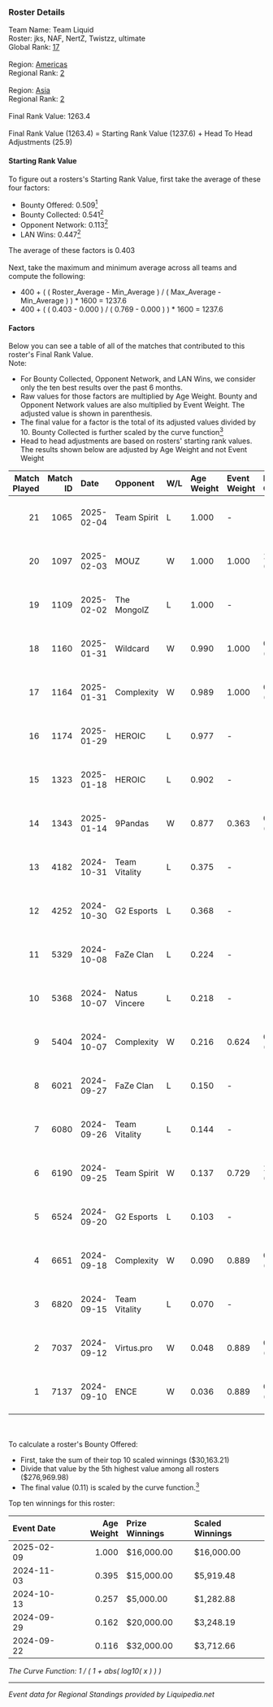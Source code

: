 ### Roster Details<br />
Team Name: Team Liquid<br />
Roster: jks, NAF, NertZ, Twistzz, ultimate<br />
Global Rank: [17](../standings_global.md)<br />
<br />
Region: [Americas]( ../standings_americas.md)<br />
Regional Rank: [2]( ../standings_americas.md)<br />
<br />
Region: [Asia]( ../standings_asia.md)<br />
Regional Rank: [2]( ../standings_asia.md)<br />
<br />
Final Rank Value:  1263.4<br />
<br />
Final Rank Value (1263.4) = Starting Rank Value (1237.6) + Head To Head Adjustments (25.9)<br />

#### Starting Rank Value<br />
To figure out a rosters's Starting Rank Value, first take the average of these four factors:<br />
- Bounty Offered: 0.509[<sup>1</sup>](#table2)
- Bounty Collected: 0.541[<sup>2</sup>](#table1)
- Opponent Network: 0.113[<sup>2</sup>](#table1)
- LAN Wins: 0.447[<sup>2</sup>](#table1)

The average of these factors is 0.403<br />
<br />
Next, take the maximum and minimum average across all teams and compute the following:<br />
- 400 + ( ( Roster_Average - Min_Average ) / ( Max_Average - Min_Average ) ) * 1600 = 1237.6
- 400 + ( ( 0.403 - 0.000 ) / ( 0.769 - 0.000 ) ) * 1600 = 1237.6


#### Factors<br />
Below you can see a table of all of the matches that contributed to this roster's Final Rank Value.<br />
Note:<br />

- For Bounty Collected, Opponent Network, and LAN Wins, we consider only the ten best results over the past 6 months.
- Raw values for those factors are multiplied by Age Weight. Bounty and Opponent Network values are also multiplied by Event Weight. The adjusted value is shown in parenthesis.
- The final value for a factor is the total of its adjusted values divided by 10. Bounty Collected is further scaled by the curve function[<sup>3</sup>](#curveFunction)
- Head to head adjustments are based on rosters' starting rank values. The results shown below are adjusted by Age Weight and not Event Weight
<span id="table1"></span><br />


| Match Played | Match ID | Date       | Opponent      | W/L | Age Weight | Event Weight | Bounty Collected | Opponent Network | LAN Wins  | H2H Adj. | Roster                                |
| -: | -: | :- | :- | :- | :- | :- | :- | :- | :- | -: | :- |
|           21 |     1065 | 2025-02-04 | Team Spirit   | L   | 1.000      | -            | -                | -                | -         |    -0.63 | jks, NAF, NertZ, Twistzz, ultimate    |
|           20 |     1097 | 2025-02-03 | MOUZ          | W   | 1.000      | 1.000        | 1.000 (1.000)    | 0.420 (0.420)    | 1 (1.000) |    30.65 | jks, NAF, NertZ, Twistzz, ultimate    |
|           19 |     1109 | 2025-02-02 | The MongolZ   | L   | 1.000      | -            | -                | -                | -         |    -0.82 | jks, NAF, NertZ, Twistzz, ultimate    |
|           18 |     1160 | 2025-01-31 | Wildcard      | W   | 0.990      | 1.000        | 0.161 (0.160)    | 0.279 (0.276)    | 1 (0.990) |    12.01 | jks, NAF, NertZ, Twistzz, ultimate    |
|           17 |     1164 | 2025-01-31 | Complexity    | W   | 0.989      | 1.000        | 0.091 (0.090)    | 0.118 (0.117)    | 1 (0.989) |     7.04 | jks, NAF, NertZ, Twistzz, ultimate    |
|           16 |     1174 | 2025-01-29 | HEROIC        | L   | 0.977      | -            | -                | -                | -         |   -18.22 | jks, NAF, NertZ, Twistzz, ultimate    |
|           15 |     1323 | 2025-01-18 | HEROIC        | L   | 0.902      | -            | -                | -                | -         |   -18.23 | jks, NAF, NertZ, Twistzz, ultimate    |
|           14 |     1343 | 2025-01-14 | 9Pandas       | W   | 0.877      | 0.363        | 0.104 (0.033)    | 0.628 (0.200)    | 0 (0.000) |     8.55 | jks, NAF, NertZ, Twistzz, ultimate    |
|           13 |     4182 | 2024-10-31 | Team Vitality | L   | 0.375      | -            | -                | -                | -         |    -0.28 | jks, NAF, Twistzz, ultimate, YEKINDAR |
|           12 |     4252 | 2024-10-30 | G2 Esports    | L   | 0.368      | -            | -                | -                | -         |    -0.83 | jks, NAF, Twistzz, ultimate, YEKINDAR |
|           11 |     5329 | 2024-10-08 | FaZe Clan     | L   | 0.224      | -            | -                | -                | -         |    -0.28 | jks, NAF, Twistzz, ultimate, YEKINDAR |
|           10 |     5368 | 2024-10-07 | Natus Vincere | L   | 0.218      | -            | -                | -                | -         |    -0.48 | jks, NAF, Twistzz, ultimate, YEKINDAR |
|            9 |     5404 | 2024-10-07 | Complexity    | W   | 0.216      | 0.624        | 0.091 (0.012)    | 0.118 (0.016)    | 1 (0.216) |     1.40 | jks, NAF, Twistzz, ultimate, YEKINDAR |
|            8 |     6021 | 2024-09-27 | FaZe Clan     | L   | 0.150      | -            | -                | -                | -         |    -0.18 | jks, NAF, Twistzz, ultimate, YEKINDAR |
|            7 |     6080 | 2024-09-26 | Team Vitality | L   | 0.144      | -            | -                | -                | -         |    -0.10 | jks, NAF, Twistzz, ultimate, YEKINDAR |
|            6 |     6190 | 2024-09-25 | Team Spirit   | W   | 0.137      | 0.729        | 1.000 (0.100)    | 0.569 (0.057)    | 1 (0.137) |     4.24 | jks, NAF, Twistzz, ultimate, YEKINDAR |
|            5 |     6524 | 2024-09-20 | G2 Esports    | L   | 0.103      | -            | -                | -                | -         |    -0.24 | jks, NAF, Twistzz, ultimate, YEKINDAR |
|            4 |     6651 | 2024-09-18 | Complexity    | W   | 0.090      | 0.889        | 0.091 (0.007)    | 0.118 (0.009)    | 1 (0.090) |     0.60 | jks, NAF, Twistzz, ultimate, YEKINDAR |
|            3 |     6820 | 2024-09-15 | Team Vitality | L   | 0.070      | -            | -                | -                | -         |    -0.05 | jks, NAF, Twistzz, ultimate, YEKINDAR |
|            2 |     7037 | 2024-09-12 | Virtus.pro    | W   | 0.048      | 0.889        | 0.299 (0.013)    | 0.419 (0.018)    | 1 (0.048) |     1.42 | jks, NAF, Twistzz, ultimate, YEKINDAR |
|            1 |     7137 | 2024-09-10 | ENCE          | W   | 0.036      | 0.889        | 0.158 (0.005)    | 0.423 (0.014)    | 1 (0.036) |     0.28 | jks, NAF, Twistzz, ultimate, YEKINDAR |

<br />
<span id="table2"></span><br />
To calculate a roster's Bounty Offered:<br />

- First, take the sum of their top 10 scaled winnings ($30,163.21)
- Divide that value by the 5th highest value among all rosters ($276,969.98)
- The final value (0.11) is scaled by the curve function.[<sup>3</sup>](#curveFunction)

Top ten winnings for this roster:<br />

| Event Date | Age Weight | Prize Winnings | Scaled Winnings |
| :- | -: | :- | :- |
| 2025-02-09 |      1.000 | $16,000.00     | $16,000.00      |
| 2024-11-03 |      0.395 | $15,000.00     | $5,919.48       |
| 2024-10-13 |      0.257 | $5,000.00      | $1,282.88       |
| 2024-09-29 |      0.162 | $20,000.00     | $3,248.19       |
| 2024-09-22 |      0.116 | $32,000.00     | $3,712.66       |


<span id="curveFunction"></span>_The Curve Function: 1 / ( 1 + abs( log10( x ) ) )_<br />

---
_Event data for Regional Standings provided by Liquipedia.net_<br />
